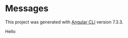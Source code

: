 # Messages

This project was generated with [Angular CLI](https://github.com/angular/angular-cli) version 7.3.3.

Hello
